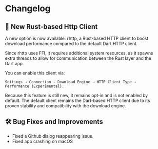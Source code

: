 # Changelog

## :rocket: New Rust-based Http Client
A new option is now available: rhttp, a Rust-based HTTP client to boost download performance compared to the default Dart HTTP client.

Since rhttp uses FFI, it requires additional system resources, as it spawns extra threads to allow for communication between the Rust layer and the Dart app.

You can enable this client via:

`Settings → Connection → Download Engine → HTTP Client Type → Performance (Experimental).`

Because this feature is still new, it remains opt-in and is not enabled by default. The default client remains the Dart-based HTTP client due to its proven stability and compatibility with the download engine.

## :hammer_and_wrench: Bug Fixes and Improvements
- Fixed a Github dialog reappearing issue.
- Fixed app crashing on macOS
